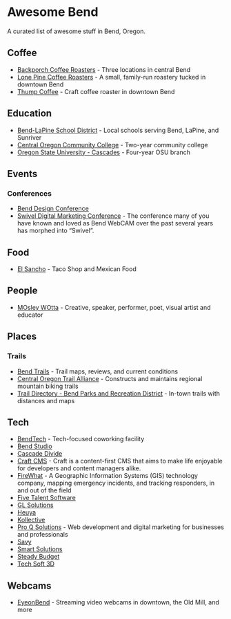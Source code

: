 # Awesome Bend

A curated list of awesome stuff in Bend, Oregon.

## Coffee

- [Backporch Coffee Roasters](http://www.backporchcoffeeroasters.com) - Three locations in central Bend
- [Lone Pine Coffee Roasters](http://www.lonepinecoffeeroasters.com) - A small, family-run roastery tucked in downtown Bend
- [Thump Coffee](https://thumpcoffee.com/) - Craft coffee roaster in downtown Bend

## Education

- [Bend-LaPine School District](https://www.bend.k12.or.us/) - Local schools serving Bend, LaPine, and Sunriver
- [Central Oregon Community College](https://www.cocc.edu) - Two-year community college
- [Oregon State University - Cascades](http://osucascades.edu) - Four-year OSU branch

## Events

### Conferences

- [Bend Design Conference](http://benddesign.org/)
- [Swivel Digital Marketing Conference](https://www.swivelnow.com/) - The conference many of you have known and loved as Bend WebCAM over the past several years has morphed into “Swivel”.

## Food

- [El Sancho](http://www.elsanchobend.com/) - Taco Shop and Mexican Food

## People

- [MOsley WOtta](http://www.iammowo.com/) - Creative, speaker, performer, poet, visual artist and educator

## Places

### Trails

- [Bend Trails](https://bendtrails.org) - Trail maps, reviews, and current conditions
- [Central Oregon Trail Alliance](http://cotamtb.com) - Constructs and maintains regional mountain biking trails
- [Trail Directory - Bend Parks and Recreation District](http://www.bendparksandrec.org/parks__trails/trail_list/) - In-town trails with distances and maps

## Tech

- [BendTech](http://bendtech.com/) - Tech-focused coworking facility
- [Bend Studio](http://bendstudio.com/)
- [Cascade Divide](http://www.cascadedivide.com/)
- [Craft CMS](https://craftcms.com/) - Craft is a content-first CMS that aims to make life enjoyable for developers and content managers alike.
- [FireWhat](http://www.firewhat.com/) - A Geographic Information Systems (GIS) technology company, mapping emergency incidents, and tracking responders, in and out of the field
- [Five Talent Software](http://www.fivetalent.com/)
- [GL Solutions](http://www.glsolutions.com/)
- [Heuya](http://www.hueya.io/)
- [Kollective](http://kollective.com/)
- [Pro Q Solutions](http://proqsolutions.com/) - Web development and digital marketing for businesses and professionals
- [Savy](https://savyagency.com/)
- [Smart Solutions](http://smartz.com/)
- [Steady Budget](https://steadybudget.com/)
- [Tech Soft 3D](http://www.techsoft3d.com/)

## Webcams

- [EyeonBend](http://eyeonbend.com/) - Streaming video webcams in downtown, the Old Mill, and more
